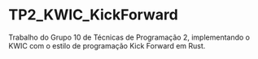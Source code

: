 # TP2_KWIC_KickForward
Trabalho do Grupo 10 de Técnicas de Programação 2, implementando o KWIC com o estilo de programação Kick Forward em Rust.
